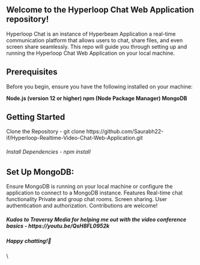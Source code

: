<h2>Welcome to the Hyperloop Chat Web Application repository!</h2>
Hyperloop Chat is an instance of Hyperbeam Application a real-time communication platform that allows users to chat, share files, and even screen share seamlessly. This repo will guide you through setting up and running the Hyperloop Chat Web Application on your local machine.

<h2>Prerequisites</h2>
Before you begin, ensure you have the following installed on your machine:

**Node.js (version 12 or higher)
npm (Node Package Manager)
MongoDB**

<h2>Getting Started</h2>
Clone the Repository - git clone https://github.com/Saurabh22-if/Hyperloop-Realtime-Video-Chat-Web-Application.git
<h6>Install Dependencies - npm install</h6>

<h2>Set Up MongoDB:</h2>
Ensure MongoDB is running on your local machine or configure the application to connect to a MongoDB instance.

</h2>Features</h2>
Real-time chat functionality
Private and group chat rooms.
Screen sharing.
User authentication and authorization.
Contributions are welcome!

<h5>Kudos to Traversy Media for helping me out with the video conference basics - https://youtu.be/QsH8FL0952k</h5>
<h5>Happy chatting!🚀</h5>
\
